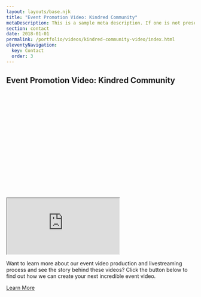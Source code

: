 ```yaml
---
layout: layouts/base.njk
title: "Event Promotion Video: Kindred Community"
metaDescription: This is a sample meta description. If one is not present in your page/post's front matter, the default metadata.desciption will be used instead.
section: contact
date: 2018-01-01
permalink: /portfolio/videos/kindred-community-video/index.html
eleventyNavigation:
  key: Contact
  order: 3
---
```


<div class="section light wf-section">
    <div class="w-container">
        <h2 class="heading">Event Promotion Video: Kindred Community</h2>
        <div style="padding-top:56.27659574468085%" class="mb40 w-video w-embed"><iframe class="embedly-embed" src="https://cdn.embedly.com/widgets/media.html?src=https%3A%2F%2Fplayer.vimeo.com%2Fvideo%2F713709667%3Fh%3De4d3670b05%26app_id%3D122963&amp;dntp=1&amp;display_name=Vimeo&amp;url=https%3A%2F%2Fvimeo.com%2F713709667&amp;image=https%3A%2F%2Fi.vimeocdn.com%2Fvideo%2F1438698665-5079be1676217f1bf1fbdf76093d84e62acf06c0f85ccf677e7e48bdfc88b1a0-d_1280&amp;key=96f1f04c5f4143bcb0f2e68c87d65feb&amp;type=text%2Fhtml&amp;schema=vimeo" scrolling="no" allowfullscreen="" title="KYM Community Update Video"></iframe></div>
        <p class="content mb20">Want to learn more about our event video production and livestreaming process and see the story behind these videos? Click the button below to find out how we can create your next incredible event video.</p>
        <a href="/portfolio/commercial" class="btn cta w-button">Learn More</a>
    </div>
</div>